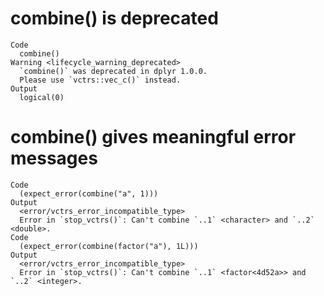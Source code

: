 # combine() is deprecated

    Code
      combine()
    Warning <lifecycle_warning_deprecated>
      `combine()` was deprecated in dplyr 1.0.0.
      Please use `vctrs::vec_c()` instead.
    Output
      logical(0)

# combine() gives meaningful error messages

    Code
      (expect_error(combine("a", 1)))
    Output
      <error/vctrs_error_incompatible_type>
      Error in `stop_vctrs()`: Can't combine `..1` <character> and `..2` <double>.
    Code
      (expect_error(combine(factor("a"), 1L)))
    Output
      <error/vctrs_error_incompatible_type>
      Error in `stop_vctrs()`: Can't combine `..1` <factor<4d52a>> and `..2` <integer>.

